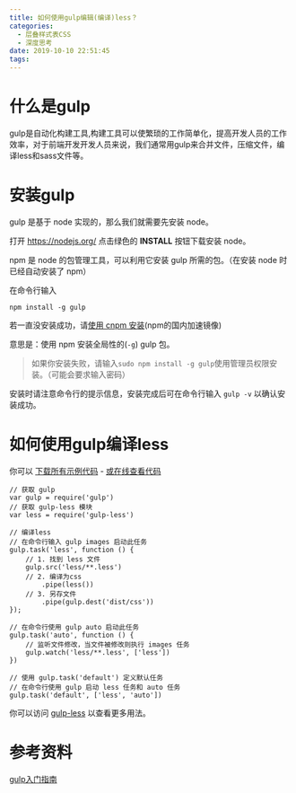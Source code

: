 ```yaml
---
title: 如何使用gulp编辑(编译)less？
categories:
  - 层叠样式表CSS
  - 深度思考
date: 2019-10-10 22:51:45
tags:
---
```


# 什么是gulp

gulp是自动化构建工具,构建工具可以使繁琐的工作简单化，提高开发人员的工作效率，对于前端开发开发人员来说，我们通常用gulp来合并文件，压缩文件，编译less和sass文件等。 

# 安装gulp

gulp 是基于 node 实现的，那么我们就需要先安装 node。 

打开 <https://nodejs.org/> 点击绿色的 **INSTALL** 按钮下载安装 node。 

npm 是 node 的包管理工具，可以利用它安装 gulp 所需的包。（在安装 node 时已经自动安装了 npm）

在命令行输入

```
npm install -g gulp 
```

若一直没安装成功，请[使用 cnpm 安装](https://github.com/nimojs/blog/issues/20)(npm的国内加速镜像)

意思是：使用 npm 安装全局性的(`-g`) gulp 包。

> 如果你安装失败，请输入`sudo npm install -g gulp`使用管理员权限安装。（可能会要求输入密码）

安装时请注意命令行的提示信息，安装完成后可在命令行输入 `gulp -v` 以确认安装成功。

# 如何使用gulp编译less

你可以 [下载所有示例代码](https://github.com/nimojs/gulp-book/archive/master.zip) - [或在线查看代码](https://github.com/nimojs/gulp-book/tree/master/demo/chapter5)

```
// 获取 gulp
var gulp = require('gulp')
// 获取 gulp-less 模块
var less = require('gulp-less')

// 编译less
// 在命令行输入 gulp images 启动此任务
gulp.task('less', function () {
    // 1. 找到 less 文件
    gulp.src('less/**.less')
    // 2. 编译为css
        .pipe(less())
    // 3. 另存文件
        .pipe(gulp.dest('dist/css'))
});

// 在命令行使用 gulp auto 启动此任务
gulp.task('auto', function () {
    // 监听文件修改，当文件被修改则执行 images 任务
    gulp.watch('less/**.less', ['less'])
})

// 使用 gulp.task('default') 定义默认任务
// 在命令行使用 gulp 启动 less 任务和 auto 任务
gulp.task('default', ['less', 'auto'])
```

你可以访问 [gulp-less](https://github.com/plus3network/gulp-less) 以查看更多用法。



# 参考资料

[gulp入门指南](https://www.kancloud.cn/thinkphp/gulp-guide/43994)

